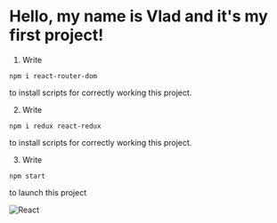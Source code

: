# Hello, my name is Vlad and it's my first project!

1. Write

```
npm i react-router-dom
```

to install scripts for correctly working this project.

2. Write

```
npm i redux react-redux
```

to install scripts for correctly working this project.

3. Write

```
npm start
```

to launch this project

![React]('https://gitlab.com/uploads/-/system/project/avatar/33045377/2507930-middle.png')
